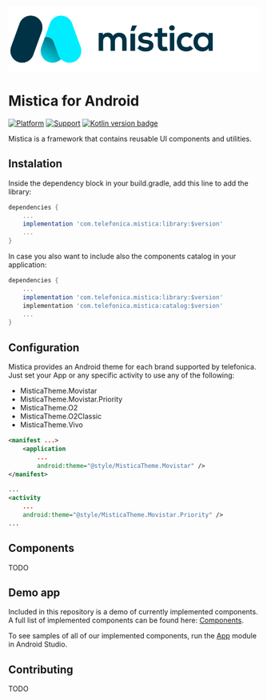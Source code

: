 ![Mistica for Android](./doc/images/mistica-logo.svg)

#  Mistica for Android

[![Platform](https://img.shields.io/badge/Platform-Android-brightgreen)](https://github.com/Telefonica/mistica-android)
[![Support](https://img.shields.io/badge/Support-%3E%3D%20Android%205.0-brightgreen)](https://github.com/Telefonica/mistica-android)
[![Kotlin version badge](https://img.shields.io/badge/kotlin-1.3-blue.svg)](https://kotlinlang.org/docs/reference/whatsnew13.html)

Mistica is a framework that contains reusable UI components and utilities.

## Instalation

Inside the dependency block in your build.gradle, add this line to add the library:

```gradle
dependencies {
    ...
    implementation 'com.telefonica.mistica:library:$version'
    ...
}
```

In case you also want to include also the components catalog in your application:

```gradle
dependencies {
    ...
    implementation 'com.telefonica.mistica:library:$version'
    implementation 'com.telefonica.mistica:catalog:$version'
    ...
}
```

## Configuration

Mistica provides an Android theme for each brand supported by telefonica.
Just set your App or any specific activity to use any of the following:

* MisticaTheme.Movistar
* MisticaTheme.Movistar.Priority
* MisticaTheme.O2
* MisticaTheme.O2Classic
* MisticaTheme.Vivo

```xml
<manifest ...>
    <application
        ...
        android:theme="@style/MisticaTheme.Movistar" />
</manifest>
```

```xml
...
<activity
    ...
    android:theme="@style/MisticaTheme.Movistar.Priority" />
...
```

## Components

TODO

## Demo app

Included in this repository is a demo of currently implemented components. A full list of implemented components can be found here: [Components](https://github.com/Telefonica/mistica-android/tree/master/library/src/main/java/com/telefonica/mistica).

To see samples of all of our implemented components, run the [App](app) module in Android Studio.

## Contributing

TODO
